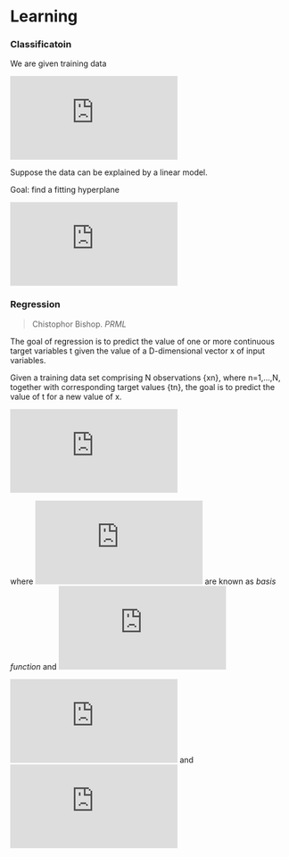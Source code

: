 Learning
========

### Classificatoin

We are given training data

![\{(\mathbf{x}_i,y_i)\}_1^l,\ \mathbf{x}_i,y_i\in{\mathbb{R}^n}](http://latex.codecogs.com/gif.latex?%5C%7B%28%5Cmathbf%7Bx%7D_i%2Cy_i%29%5C%7D_1%5El%2C%5C%20%5Cmathbf%7Bx%7D_i%2Cy_i%5Cin%7B%5Cmathbb%7BR%7D%5En%7D)

Suppose the data can be explained by a linear model.

Goal: find a fitting hyperplane

![\langle{}\mathbf{w},\mathbf{x}\rangle{}+b=0](http://latex.codecogs.com/gif.latex?%5Clangle%7B%7D%5Cmathbf%7Bw%7D%2C%5Cmathbf%7Bx%7D%5Crangle%7B%7D&plus;b%3D0)

### Regression

> Chistophor Bishop. *PRML*

The goal of regression is to predict the value of one or more continuous target variables t given the value of a D-dimensional vector x of input variables.

Given a training data set comprising N observations {xn}, where n=1,...,N, together with corresponding target values {tn}, the goal is to predict the value of t for a new value of x.

![\begin{align*}y(\mathbf{x},\mathbf{w})&=w_0+\sum_{j=1}^{M-1}w_j\phi_j(\mathbf{x})\\&=\sum_{j=0}^{M-1}w_j\phi_j(\mathbf{x})\\&=\mathbf{w}^\mathrm{T}\boldsymbol{\phi}(\mathbf{x})\end{align*}
](http://latex.codecogs.com/gif.latex?%5Cbegin%7Balign*%7Dy%28%5Cmathbf%7Bx%7D%2C%5Cmathbf%7Bw%7D%29%26%3Dw_0&plus;%5Csum_%7Bj%3D1%7D%5E%7BM-1%7Dw_j%5Cphi_j%28%5Cmathbf%7Bx%7D%29%5C%5C%26%3D%5Csum_%7Bj%3D0%7D%5E%7BM-1%7Dw_j%5Cphi_j%28%5Cmathbf%7Bx%7D%29%5C%5C%26%3D%5Cmathbf%7Bw%7D%5E%5Cmathrm%7BT%7D%5Cboldsymbol%7B%5Cphi%7D%28%5Cmathbf%7Bx%7D%29%5Cend%7Balign*%7D)

where ![\phi_j(\mathbf{x})](http://latex.codecogs.com/gif.latex?%5Cphi_j%28%5Cmathbf%7Bx%7D%29) are known as *basis function* and ![\phi_0(\mathbf{x})=1](http://latex.codecogs.com/gif.latex?%5Cphi_0%28%5Cmathbf%7Bx%7D%29%3D1)

![\mathbf{w}=(w_0,\cdots,w_{M-1})^\mathrm{T}](http://latex.codecogs.com/gif.latex?%5Cmathbf%7Bw%7D%3D%28w_0%2C%5Ccdots%2Cw_%7BM-1%7D%29%5E%5Cmathrm%7BT%7D) and ![\boldsymbol{\phi}=(\phi_0,\cdots,\phi_{M-1})^\mathrm{T}](http://latex.codecogs.com/gif.latex?%5Cboldsymbol%7B%5Cphi%7D%3D%28%5Cphi_0%2C%5Ccdots%2C%5Cphi_%7BM-1%7D%29%5E%5Cmathrm%7BT%7D)

